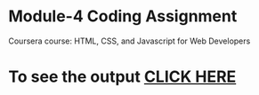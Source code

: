 

# Module-4 Coding Assignment

Coursera course: HTML, CSS, and Javascript for Web Developers

# To see the output [CLICK HERE](https://akhilnair1610.github.io/coursera-test/module-4_solution/index.html)


